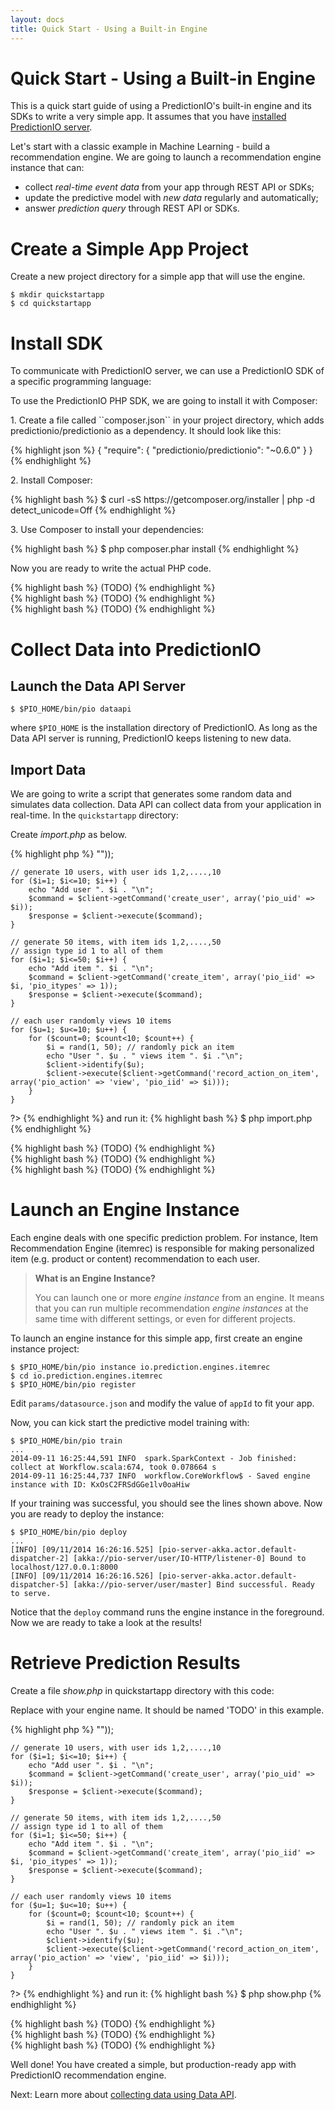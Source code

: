 ```yaml
---
layout: docs
title: Quick Start - Using a Built-in Engine
---
```


# Quick Start - Using a Built-in Engine

This is a quick start guide of using a PredictionIO's built-in engine and its
SDKs to write a very simple app. It assumes that you have [installed
PredictionIO server](/install/).

Let's start with a classic example in Machine Learning - build a recommendation
engine. We are going to launch a recommendation engine instance that can:

* collect *real-time event data* from your app through REST API or SDKs;
* update the predictive model with *new data* regularly and automatically;
* answer *prediction query* through REST API or SDKs.

# Create a Simple App Project

Create a new project directory for a simple app that will use the engine.

```
$ mkdir quickstartapp
$ cd quickstartapp
```

# Install SDK

To communicate with PredictionIO server, we can use a PredictionIO SDK of a specific programming language:

<div class="codetabs">
<div data-lang="PHP SDK">
<p>To use the PredictionIO PHP SDK, we are going to install it with Composer:</p>
<p>1. Create a file called ``composer.json`` in your project directory, which adds predictionio/predictionio as a dependency. It should look like this:</p>
{% highlight json %}
{
    "require": {
        "predictionio/predictionio": "~0.6.0"
    }
}
{% endhighlight %}

<p>2. Install Composer:</p>
{% highlight bash %}
$ curl -sS https://getcomposer.org/installer | php -d detect_unicode=Off
{% endhighlight %}

<p>3. Use Composer to install your dependencies:</p>
{% highlight bash %}
$ php composer.phar install
{% endhighlight %}

<p>Now you are ready to write the actual PHP code.</p>
</div>
<div data-lang="Python SDK">
{% highlight bash %}
(TODO)
{% endhighlight %}
</div>
<div data-lang="Ruby SDK">
{% highlight bash %}
(TODO)
{% endhighlight %}
</div>
<div data-lang="Java SDK">
{% highlight bash %}
(TODO)
{% endhighlight %}
</div>
</div>


# Collect Data into PredictionIO

## Launch the Data API Server

```
$ $PIO_HOME/bin/pio dataapi
```
where `$PIO_HOME` is the installation directory of PredictionIO. As long as the
Data API server is running, PredictionIO keeps listening to new data.

## Import Data

We are going to write a script that generates some random data and simulates
data collection. Data API can collect data from your application in real-time.
In the `quickstartapp` directory:

<div class="codetabs">
<div data-lang="PHP SDK">
<p>Create <em>import.php</em> as below.</p>
{% highlight php %}
<?php
    // use composer's autoloader to load PredictionIO PHP SDK
    require_once("vendor/autoload.php");
    use PredictionIO\PredictionIOClient;
    $client = PredictionIOClient::factory(array("appkey" => "<your app key>"));

    // generate 10 users, with user ids 1,2,....,10
    for ($i=1; $i<=10; $i++) {
        echo "Add user ". $i . "\n";
        $command = $client->getCommand('create_user', array('pio_uid' => $i));
        $response = $client->execute($command);
    }

    // generate 50 items, with item ids 1,2,....,50
    // assign type id 1 to all of them
    for ($i=1; $i<=50; $i++) {
        echo "Add item ". $i . "\n";
        $command = $client->getCommand('create_item', array('pio_iid' => $i, 'pio_itypes' => 1));
        $response = $client->execute($command);
    }

    // each user randomly views 10 items
    for ($u=1; $u<=10; $u++) {
        for ($count=0; $count<10; $count++) {
            $i = rand(1, 50); // randomly pick an item
            echo "User ". $u . " views item ". $i ."\n";
            $client->identify($u);
            $client->execute($client->getCommand('record_action_on_item', array('pio_action' => 'view', 'pio_iid' => $i)));
        }
    }
?>
{% endhighlight %}
and run it:
{% highlight bash %}
$ php import.php
{% endhighlight %}
</div>

<div data-lang="Python SDK">
{% highlight bash %}
(TODO)
{% endhighlight %}
</div>

<div data-lang="Ruby SDK">
{% highlight bash %}
(TODO)
{% endhighlight %}
</div>

<div data-lang="Java SDK">
{% highlight bash %}
(TODO)
{% endhighlight %}
</div>
</div>




# Launch an Engine Instance

Each engine deals with one specific prediction problem. For instance, Item
Recommendation Engine (itemrec) is responsible for making personalized item
(e.g. product or content) recommendation to each user.

> **What is an Engine Instance?**
>
> You can launch one or more *engine instance* from an engine. It means that you
can run multiple recommendation *engine instances* at the same time with
different settings, or even for different projects.

To launch an engine instance for this simple app, first create an engine
instance project:

```
$ $PIO_HOME/bin/pio instance io.prediction.engines.itemrec
$ cd io.prediction.engines.itemrec
$ $PIO_HOME/bin/pio register
```

Edit `params/datasource.json` and modify the value of `appId` to fit your app.

Now, you can kick start the predictive model training with:

```
$ $PIO_HOME/bin/pio train
...
2014-09-11 16:25:44,591 INFO  spark.SparkContext - Job finished: collect at Workflow.scala:674, took 0.078664 s
2014-09-11 16:25:44,737 INFO  workflow.CoreWorkflow$ - Saved engine instance with ID: KxOsC2FRSdGGe1lv0oaHiw
```

If your training was successful, you should see the lines shown above. Now you are ready to deploy the instance:

```
$ $PIO_HOME/bin/pio deploy
...
[INFO] [09/11/2014 16:26:16.525] [pio-server-akka.actor.default-dispatcher-2] [akka://pio-server/user/IO-HTTP/listener-0] Bound to localhost/127.0.0.1:8000
[INFO] [09/11/2014 16:26:16.526] [pio-server-akka.actor.default-dispatcher-5] [akka://pio-server/user/master] Bind successful. Ready to serve.
```

Notice that the `deploy` command runs the engine instance in the foreground. Now
we are ready to take a look at the results!

# Retrieve Prediction Results

<div class="codetabs">
<div data-lang="PHP SDK">
<p>Create a file <em>show.php</em> in quickstartapp directory with this code:</p>
<p>Replace <APP ID> with your engine name. It should be named 'TODO' in this example.</p>
{% highlight php %}
<?php
    // use composer's autoloader to load PredictionIO PHP SDK
    require_once("vendor/autoload.php");
    use PredictionIO\PredictionIOClient;
    $client = PredictionIOClient::factory(array("appkey" => "<your app key>"));

    // generate 10 users, with user ids 1,2,....,10
    for ($i=1; $i<=10; $i++) {
        echo "Add user ". $i . "\n";
        $command = $client->getCommand('create_user', array('pio_uid' => $i));
        $response = $client->execute($command);
    }

    // generate 50 items, with item ids 1,2,....,50
    // assign type id 1 to all of them
    for ($i=1; $i<=50; $i++) {
        echo "Add item ". $i . "\n";
        $command = $client->getCommand('create_item', array('pio_iid' => $i, 'pio_itypes' => 1));
        $response = $client->execute($command);
    }

    // each user randomly views 10 items
    for ($u=1; $u<=10; $u++) {
        for ($count=0; $count<10; $count++) {
            $i = rand(1, 50); // randomly pick an item
            echo "User ". $u . " views item ". $i ."\n";
            $client->identify($u);
            $client->execute($client->getCommand('record_action_on_item', array('pio_action' => 'view', 'pio_iid' => $i)));
        }
    }
?>
{% endhighlight %}
and run it:
{% highlight bash %}
$ php show.php
{% endhighlight %}
</div>

<div data-lang="Python SDK">
{% highlight bash %}
(TODO)
{% endhighlight %}
</div>

<div data-lang="Ruby SDK">
{% highlight bash %}
(TODO)
{% endhighlight %}
</div>

<div data-lang="Java SDK">
{% highlight bash %}
(TODO)
{% endhighlight %}
</div>
</div>

Well done! You have created a simple, but production-ready app with PredictionIO
recommendation engine.

Next: Learn more about [collecting data using Data API](/dataapi.html).

